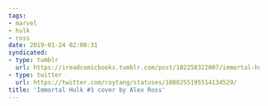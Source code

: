 ```yaml
---
tags:
- marvel
- hulk
- ross
date: 2019-01-24 02:00:31
syndicated:
- type: tumblr
  url: https://ireadcomicbooks.tumblr.com/post/182258322007/immortal-hulk-1-cover-by-alex-ross
- type: twitter
  url: https://twitter.com/roytang/statuses/1088255195514134529/
title: 'Immortal Hulk #1 cover by Alex Ross'
---
```


